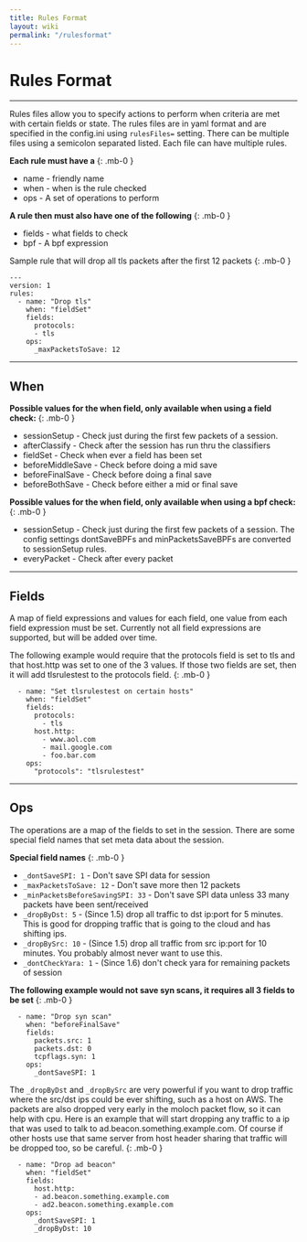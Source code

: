 ```yaml
---
title: Rules Format
layout: wiki
permalink: "/rulesformat"
---
```


<div class="full-height-and-width-container with-footer p-3" markdown="1">

# Rules Format

---

Rules files allow you to specify actions to perform when criteria are met with certain fields or state. The rules files are in yaml format and are specified in the config.ini using `rulesFiles=` setting. There can be multiple files using a semicolon separated listed. Each file can have multiple rules.

**Each rule must have a**
{: .mb-0 }

* name - friendly name
* when - when is the rule checked
* ops - A set of operations to perform

**A rule then must also have one of the following**
{: .mb-0 }

* fields - what fields to check
* bpf - A bpf expression

Sample rule that will drop all tls packets after the first 12 packets
{: .mb-0 }

```
---
version: 1
rules:
  - name: "Drop tls"
    when: "fieldSet"
    fields:
      protocols:
      - tls
    ops:
      _maxPacketsToSave: 12
```

---

## When

**Possible values for the when field, only available when using a field check:**
{: .mb-0 }

* sessionSetup     - Check just during the first few packets of a session.
* afterClassify    - Check after the session has run thru the classifiers
* fieldSet         - Check when ever a field has been set
* beforeMiddleSave - Check before doing a mid save
* beforeFinalSave  - Check before doing a final save
* beforeBothSave   - Check before either a mid or final save

**Possible values for the when field, only available when using a bpf check:**
{: .mb-0 }

* sessionSetup     - Check just during the first few packets of a session. The config settings dontSaveBPFs and minPacketsSaveBPFs are converted to sessionSetup rules.
* everyPacket      - Check after every packet

---

## Fields
A map of field expressions and values for each field, one value from each field expression must be set. Currently not all field expressions are supported, but will be added over time.

The following example would require that the protocols field is set to tls and that host.http was set to one of the 3 values. If those two fields are set, then it will add tlsrulestest to the protocols field.
{: .mb-0 }

```
  - name: "Set tlsrulestest on certain hosts"
    when: "fieldSet"
    fields:
      protocols:
        - tls
      host.http:
        - www.aol.com
        - mail.google.com
        - foo.bar.com
    ops:
      "protocols": "tlsrulestest"
```

---

## Ops
The operations are a map of the fields to set in the session. There are some special field names that set meta data about the session.

**Special field names**
{: .mb-0 }

* `_dontSaveSPI: 1`                 - Don't save SPI data for session
* `_maxPacketsToSave: 12`           - Don't save more then 12 packets
* `_minPacketsBeforeSavingSPI: 33`  - Don't save SPI data unless 33 many packets have been sent/received
* `_dropByDst: 5`                  - (Since 1.5) drop all traffic to dst ip:port for 5 minutes. This is good for dropping traffic that is going to the cloud and has shifting ips.
* `_dropBySrc: 10`                  - (Since 1.5) drop all traffic from src ip:port for 10 minutes. You probably almost never want to use this.
* `_dontCheckYara: 1`               - (Since 1.6) don't check yara for remaining packets of session


**The following example would not save syn scans, it requires all 3 fields to be set**
{: .mb-0 }

```
  - name: "Drop syn scan"
    when: "beforeFinalSave"
    fields:
      packets.src: 1
      packets.dst: 0
      tcpflags.syn: 1
    ops:
      _dontSaveSPI: 1
```

The `_dropByDst` and `_dropBySrc` are very powerful if you want to drop traffic where the src/dst ips could be ever shifting, such as a host on AWS.
The packets are also dropped very early in the moloch packet flow, so it can help with cpu.
Here is an example that will start dropping any traffic to a ip that was used to talk to ad.beacon.something.example.com.
Of course if other hosts use that same server from host header sharing that traffic will be dropped too, so be careful.
{: .mb-0 }

```
  - name: "Drop ad beacon"
    when: "fieldSet"
    fields:
      host.http:
      - ad.beacon.something.example.com
      - ad2.beacon.something.example.com
    ops:
      _dontSaveSPI: 1
      _dropByDst: 10
```

</div>

